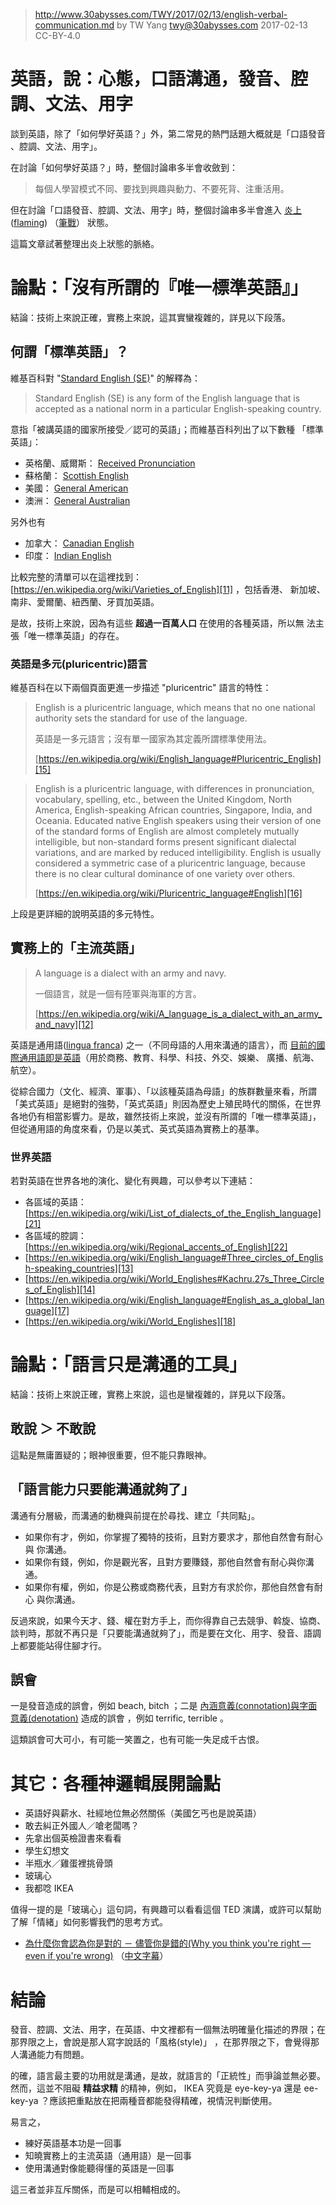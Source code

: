 ﻿> http://www.30abysses.com/TWY/2017/02/13/english-verbal-communication.md
> by TW Yang <twy@30abysses.com> 2017-02-13 CC-BY-4.0

# 英語，說：心態，口語溝通，發音、腔調、文法、用字

談到英語，除了「如何學好英語？」外，第二常見的熱門話題大概就是「口語發音
、腔調、文法、用字」。

在討論「如何學好英語？」時，整個討論串多半會收斂到：

> 每個人學習模式不同、要找到興趣與動力、不要死背、注重活用。

但在討論「口語發音、腔調、文法、用字」時，整個討論串多半會進入
[炎上][1]([flaming][2]) （[筆戰][3]） 狀態。

[1]: https://ja.wikipedia.org/wiki/%E7%82%8E%E4%B8%8A_(%E3%83%8D%E3%83%83%E3%83%88%E7%94%A8%E8%AA%9E)
[2]: https://en.wikipedia.org/wiki/Flaming_(Internet)
[3]: https://zh.wikipedia.org/zh-tw/%E7%B6%B2%E8%B7%AF%E8%AB%96%E6%88%B0

這篇文章試著整理出炎上狀態的脈絡。



# 論點：「沒有所謂的『唯一標準英語』」

結論：技術上來說正確，實務上來說，這其實蠻複雜的，詳見以下段落。


##  何謂「標準英語」？

維基百科對 "[Standard English (SE)][4]" 的解釋為：

> Standard English (SE) is any form of the English language that is
> accepted as a national norm in a particular English-speaking country.

意指「被講英語的國家所接受／認可的英語」；而維基百科列出了以下數種
「標準英語」：

* 英格蘭、威爾斯： [Received Pronunciation][5]
* 蘇格蘭： [Scottish English][6]
* 美國： [General American][7]
* 澳洲： [General Australian][8]

[4]: https://en.wikipedia.org/wiki/Standard_English
[5]: https://en.wikipedia.org/wiki/Received_Pronunciation
[6]: https://en.wikipedia.org/wiki/Scottish_English
[7]: https://en.wikipedia.org/wiki/General_American
[8]: https://en.wikipedia.org/wiki/Variation_in_Australian_English#Broad.2C_general_and_cultivated_Australian

另外也有

* 加拿大： [Canadian English][9]
* 印度： [Indian English][10]

[9]: https://en.wikipedia.org/wiki/Canadian_English
[10]: https://en.wikipedia.org/wiki/Indian_English

比較完整的清單可以在這裡找到：
[https://en.wikipedia.org/wiki/Varieties_of_English][11]  ，包括香港、
新加坡、南非、愛爾蘭、紐西蘭、牙買加英語。

[11]: https://en.wikipedia.org/wiki/Varieties_of_English

是故，技術上來說，因為有這些 **超過一百萬人口** 在使用的各種英語，所以無
法主張「唯一標準英語」的存在。


### 英語是多元(pluricentric)語言

維基百科在以下兩個頁面更進一步描述 "pluricentric" 語言的特性：

> English is a pluricentric language, which means that no one national
> authority sets the standard for use of the language.
>
> 英語是一多元語言；沒有單一國家為其定義所謂標準使用法。
>
> [https://en.wikipedia.org/wiki/English_language#Pluricentric_English][15]

> English is a pluricentric language, with differences in pronunciation,
> vocabulary, spelling, etc., between the United Kingdom, North America,
> English-speaking African countries, Singapore, India, and Oceania.
> Educated native English speakers using their version of one of the
> standard forms of English are almost completely mutually intelligible,
> but non-standard forms present significant dialectal variations, and
> are marked by reduced intelligibility. English is usually considered a
> symmetric case of a pluricentric language, because there is no clear
> cultural dominance of one variety over others.
>
> [https://en.wikipedia.org/wiki/Pluricentric_language#English][16]

上段是更詳細的說明英語的多元特性。

[15]: https://en.wikipedia.org/wiki/English_language#Pluricentric_English
[16]: https://en.wikipedia.org/wiki/Pluricentric_language#English

##  實務上的「主流英語」

> A language is a dialect with an army and navy.
>
> 一個語言，就是一個有陸軍與海軍的方言。
>
> [https://en.wikipedia.org/wiki/A_language_is_a_dialect_with_an_army_and_navy][12]

英語是通用語([lingua franca][19]) 之一（不同母語的人用來溝通的語言），而
[目前的國際通用語即是英語][20]（用於商務、教育、科學、科技、外交、娛樂、
廣播、航海、航空）。

從綜合國力（文化、經濟、軍事）、「以該種英語為母語」的族群數量來看，所謂
「美式英語」是絕對的強勢，「英式英語」則因為歷史上殖民時代的關係，在世界
各地仍有相當影響力。是故，雖然技術上來說，並沒有所謂的「唯一標準英語」，
但從通用語的角度來看，仍是以美式、英式英語為實務上的基準。

### 世界英語

若對英語在世界各地的演化、變化有興趣，可以參考以下連結：

* 各區域的英語： [https://en.wikipedia.org/wiki/List_of_dialects_of_the_English_language][21]
* 各區域的腔調： [https://en.wikipedia.org/wiki/Regional_accents_of_English][22]
* [https://en.wikipedia.org/wiki/English_language#Three_circles_of_English-speaking_countries][13]
* [https://en.wikipedia.org/wiki/World_Englishes#Kachru.27s_Three_Circles_of_English][14]
* [https://en.wikipedia.org/wiki/English_language#English_as_a_global_language][17]
* [https://en.wikipedia.org/wiki/World_Englishes][18]

[12]: https://en.wikipedia.org/wiki/A_language_is_a_dialect_with_an_army_and_navy
[13]: https://en.wikipedia.org/wiki/English_language#Three_circles_of_English-speaking_countries
[14]: https://en.wikipedia.org/wiki/World_Englishes#Kachru.27s_Three_Circles_of_English
[17]: https://en.wikipedia.org/wiki/English_language#English_as_a_global_language
[18]: https://en.wikipedia.org/wiki/World_Englishes
[19]: https://en.wikipedia.org/wiki/Lingua_franca
[20]: https://en.wikipedia.org/wiki/List_of_lingua_francas#English
[21]: https://en.wikipedia.org/wiki/List_of_dialects_of_the_English_language
[22]: https://en.wikipedia.org/wiki/Regional_accents_of_English



# 論點：「語言只是溝通的工具」

結論：技術上來說正確，實務上來說，這也是蠻複雜的，詳見以下段落。


##  敢說 ＞ 不敢說

這點是無庸置疑的；眼神很重要，但不能只靠眼神。


##  「語言能力只要能溝通就夠了」

溝通有分層級，而溝通的動機與前提在於尋找、建立「共同點」。

* 如果你有才，例如，你掌握了獨特的技術，且對方要求才，那他自然會有耐心與
  你溝通。
* 如果你有錢，例如，你是觀光客，且對方要賺錢，那他自然會有耐心與你溝通。
* 如果你有權，例如，你是公務或商務代表，且對方有求於你，那他自然會有耐心
  與你溝通。

反過來說，如果今天才、錢、權在對方手上，而你得靠自己去競爭、斡旋、協商、
談判時，那就不再只是「只要能溝通就夠了」，而是要在文化、用字、發音、語調
上都要能站得住腳才行。


##  誤會

一是發音造成的誤會，例如 beach, bitch ；二是
[內涵意義(connotation)與字面意義(denotation)][23] 造成的誤會 ，例如
terrific, terrible  。

[23]: http://www.30abysses.com/TWY/2017/01/25/connotation-vs-denotation.html

這類誤會可大可小，有可能一笑置之，也有可能一失足成千古恨。



# 其它：各種神邏輯展開論點

* 英語好與薪水、社經地位無必然關係（美國乞丐也是說英語）
* 敢去糾正外國人／嗆老闆嗎？
* 先拿出個英檢證書來看看
* 學生幻想文
* 半瓶水／雞蛋裡挑骨頭
* 玻璃心
* 我都唸 IKEA

值得一提的是「玻璃心」這句詞，有興趣可以看看這個 TED  演講，或許可以幫助
了解「情緒」如何影響我們的思考方式。

* [為什麼你會認為你是對的 － 儘管你是錯的(Why you think you're right — even if you're wrong)][24]
  （[中文字幕][25]）

[24]: https://www.ted.com/talks/julia_galef_why_you_think_you_re_right_even_if_you_re_wrong
[25]: https://www.ted.com/talks/julia_galef_why_you_think_you_re_right_even_if_you_re_wrong/transcript?language=zh-tw



# 結論

發音、腔調、文法、用字，在英語、中文裡都有一個無法明確量化描述的界限；在
那界限之上，會說是那人寫字說話的「風格(style)」 ，在那界限之下，會覺得那
人溝通能力有問題。

的確，語言最主要的功用就是溝通，是故，就語言的「正統性」而爭論並無必要。
然而，這並不阻礙 **精益求精** 的精神，例如， IKEA 究竟是 eye-key-ya 還是
ee-key-ya ？應該把重點放在把兩種音都能發得精確，視情況判斷使用。

易言之，

* 練好英語基本功是一回事
* 知曉實務上的主流英語（通用語）是一回事
* 使用溝通對像能聽得懂的英語是一回事

這三者並非互斥關係，而是可以相輔相成的。
